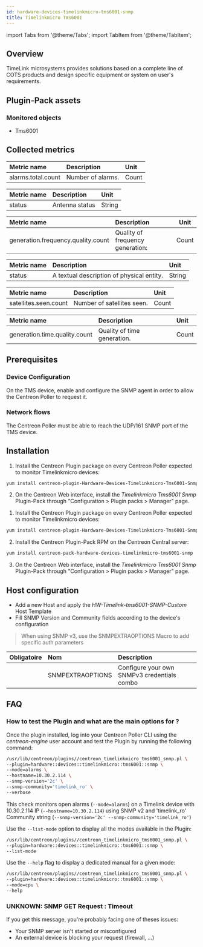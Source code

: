 ```yaml
---
id: hardware-devices-timelinkmicro-tms6001-snmp
title: Timelinkmicro Tms6001
---
```

import Tabs from '@theme/Tabs';
import TabItem from '@theme/TabItem';


## Overview

TimeLink microsystems provides solutions based on a complete line of COTS products and
design specific equipment or system on user's requirements.

## Plugin-Pack assets

### Monitored objects

* Tms6001

## Collected metrics

<Tabs groupId="operating-systems">
<TabItem value="Alarms" label="Alarms">

| Metric name        | Description       | Unit  |
| :----------------- | :---------------- | :---- |
| alarms.total.count | Number of alarms. | Count |

</TabItem>
<TabItem value="Antenna" label="Antenna">

| Metric name | Description    | Unit   |
| :---------- | :------------- | :----- |
| status      | Antenna status | String |

</TabItem>
<TabItem value="Frequency" label="Frequency">

| Metric name                        | Description                      | Unit  |
| :--------------------------------- | :------------------------------- | ----- |
| generation.frequency.quality.count | Quality of frequency generation: | Count |

</TabItem>
<TabItem value="Gnss" label="Gnss">

| Metric name | Description                               | Unit   |
| :---------- | :---------------------------------------- | :----- |
| status      | A textual description of physical entity. | String |

</TabItem>
<TabItem value="Satellites" label="Satellites">

| Metric name           | Description                | Unit  |
| :-------------------- | :------------------------- | :---- |
| satellites.seen.count | Number of satellites seen. | Count |

</TabItem>
<TabItem value="Time" label="Time">

| Metric name                   | Description                 | Unit  |
| :---------------------------- | :-------------------------- | :---- |
| generation.time.quality.count | Quality of time generation. | Count |

</TabItem>
</Tabs>

## Prerequisites

### Device Configuration

On the TMS device, enable and configure the SNMP agent in order to allow the Centreon Poller to request it.

### Network flows

The Centreon Poller must be able to reach the UDP/161 SNMP port of the TMS device.

## Installation

<Tabs groupId="licence-systems">
<TabItem value="Online IMP Licence & IT100 Editions" label="Online IMP Licence & IT100 Editions">

1. Install the Centreon Plugin package on every Centreon Poller expected to monitor Timelinkmicro devices:

```bash
yum install centreon-plugin-Hardware-Devices-Timelinkmicro-Tms6001-Snmp
```

2. On the Centreon Web interface, install the *Timelinkmicro Tms6001 Snmp* Plugin-Pack
through "Configuration > Plugin packs > Manager" page.

</TabItem>
<TabItem value="Offline IMP License" label="Offline IMP License">

1. Install the Centreon Plugin package on every Centreon Poller expected to monitor Timelinkmicro devices:

```bash
yum install centreon-plugin-Hardware-Devices-Timelinkmicro-Tms6001-Snmp
```

2. Install the Centreon Plugin-Pack RPM on the Centreon Central server:

```bash
yum install centreon-pack-hardware-devices-timelinkmicro-tms6001-snmp
```

3. On the Centreon Web interface, install the *Timelinkmicro Tms6001 Snmp* Plugin-Pack
through "Configuration > Plugin packs > Manager" page.

</TabItem>
</Tabs>

## Host configuration

* Add a new Host and apply the *HW-Timelink-tms6001-SNMP-Custom* Host Template
* Fill SNMP Version and Community fields according to the device's configuration

> When using SNMP v3, use the SNMPEXTRAOPTIONS Macro to add specific auth parameters

| Obligatoire | Nom              | Description                                 |
| :---------- | :--------------- | :------------------------------------------ |
|             | SNMPEXTRAOPTIONS | Configure your own SNMPv3 credentials combo |

## FAQ

### How to test the Plugin and what are the main options for ?

Once the plugin installed, log into your Centreon Poller CLI using the *centreon-engine* user account
and test the Plugin by running the following command:

```bash
/usr/lib/centreon/plugins//centreon_timelinkmicro_tms6001_snmp.pl \
--plugin=hardware::devices::timelinkmicro::tms6001::snmp \
--mode=alarms \
--hostname=10.30.2.114 \
--snmp-version='2c' \
--snmp-community='timelink_ro' \
--verbose
```

This check monitors open alarms (```--mode=alarms```) on a Timelink device with 10.30.2.114 IP (```--hostname=10.30.2.114```)
using SNMP v2 and 'timelink_ro' Community string (```--snmp-version='2c' --snmp-community='timelink_ro'```)

Use the ```--list-mode``` option to display all the modes available in the Plugin:

```bash
/usr/lib/centreon/plugins//centreon_timelinkmicro_tms6001_snmp.pl \
--plugin=hardware::devices::timelinkmicro::tms6001::snmp \
--list-mode
```

Use the ```--help``` flag to display a dedicated manual for a given mode:

```bash
/usr/lib/centreon/plugins//centreon_timelinkmicro_tms6001_snmp.pl \
--plugin=hardware::devices::timelinkmicro::tms6001::snmp \
--mode=cpu \
--help
```

### UNKNOWN: SNMP GET Request : Timeout

If you get this message, you're probably facing one of theses issues:
* Your SNMP server isn't started or misconfigured
* An external device is blocking your request (firewall, ...)
